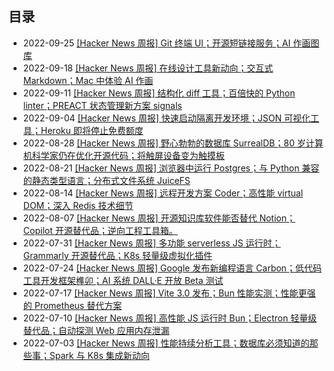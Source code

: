 ## 目录

- 2022-09-25 [[Hacker News 周报] Git 终端 UI；开源短链接服务；AI 作画图库](./2022-09-Hacker-News.md) 
- 2022-09-18 [[Hacker News 周报] 在线设计工具新动向；交互式 Markdown；Mac 中体验 AI 作画](./2022-09-Hacker-News.md) 
- 2022-09-11 [[Hacker News 周报] 结构化 diff 工具；百倍快的 Python linter；PREACT 状态管理新方案 signals](./2022-09-Hacker-News.md) 
- 2022-09-04 [[Hacker News 周报] 快速启动隔离开发环境；JSON 可视化工具；Heroku 即将停止免费额度](./2022-09-Hacker-News.md) 
- 2022-08-28 [[Hacker News 周报] 野心勃勃的数据库 SurrealDB；80 岁计算机科学家仍在优化开源代码；将触屏设备变为触摸板](./2022-08-Hacker-News.md) 
- 2022-08-21 [[Hacker News 周报] 浏览器中运行 Postgres；与 Python 兼容的静态类型语言；分布式文件系统 JuiceFS](./2022-08-Hacker-News.md) 
- 2022-08-14 [[Hacker News 周报] 远程开发方案 Coder；高性能 virtual DOM；深入 Redis 技术细节](./2022-08-Hacker-News.md) 
- 2022-08-07 [[Hacker News 周报] 开源知识库软件能否替代 Notion；Copilot 开源替代品；逆向工程工具箱。](./2022-08-Hacker-News.md) 
- 2022-07-31 [[Hacker News 周报] 多功能 serverless JS 运行时；Grammarly 开源替代品；K8s 轻量级虚拟化插件](./2022-07-Hacker-News.md) 
- 2022-07-24 [[Hacker News 周报] Google 发布新编程语言 Carbon；低代码工具开发框架榫卯；AI 系统 DALL·E 开放 Beta 测试](./2022-07-Hacker-News.md) 
- 2022-07-17 [[Hacker News 周报] Vite 3.0 发布；Bun 性能实测；性能更强的 Prometheus 替代方案](./2022-07-Hacker-News.md) 
- 2022-07-10 [[Hacker News 周报] 高性能 JS 运行时 Bun；Electron 轻量级替代品；自动探测 Web 应用内存泄漏](./2022-07-Hacker-News.md) 
- 2022-07-03 [[Hacker News 周报] 性能持续分析工具；数据库必须知道的那些事；Spark 与 K8s 集成新动向](./2022-07-Hacker-News.md) 
